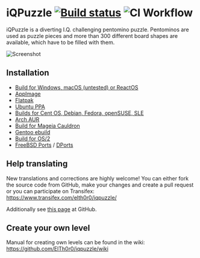 # iQPuzzle [![Build status](https://ci.appveyor.com/api/projects/status/wn8nxv8qt26j1eyh/branch/master?svg=true)](https://ci.appveyor.com/project/ElTh0r0/iqpuzzle/branch/master) ![CI Workflow](https://github.com/ElTh0r0/iqpuzzle/actions/workflows/ci.yml/badge.svg)
iQPuzzle is a diverting I.Q. challenging pentomino puzzle. Pentominos are used as puzzle pieces and more than 300 different board shapes are available, which have to be filled with them.

![Screenshot](https://user-images.githubusercontent.com/26674558/93668022-33d13180-fa8a-11ea-9279-b8f4d8c5c217.png)

## Installation
* [Build for Windows, macOS (untested) or ReactOS](https://github.com/ElTh0r0/iqpuzzle/releases/latest)
* [AppImage](https://download.opensuse.org/repositories/home:/ElThoro/AppImage/iQPuzzle-latest-x86_64.AppImage)
* [Flatpak](https://flathub.org/apps/details/com.github.elth0r0.iqpuzzle)
* [Ubuntu PPA](https://launchpad.net/~elthoro/+archive/iqpuzzle)
* [Builds for Cent OS, Debian, Fedora, openSUSE, SLE](http://software.opensuse.org/download.html?project=home%3AElThoro&package=iqpuzzle)
* [Arch AUR](https://aur.archlinux.org/packages/iqpuzzle/)
* [Build for Mageia Cauldron](https://madb.mageia.org/package/show/name/iqpuzzle/release/cauldron/application/0)
* [Gentoo ebuild](https://github.com/ElTh0r0/iqpuzzle/tree/packaging/ebuild)
* [Build for OS/2](http://www.ecsoft2.org/iqpuzzle)
* [FreeBSD Ports](https://www.freshports.org/games/iqpuzzle) / [DPorts](https://github.com/DragonFlyBSD/DPorts/tree/master/games/iqpuzzle)

## Help translating
New translations and corrections are highly welcome! You can either fork the source code from GitHub, make your changes and create a pull request or you can participate on Transifex: https://www.transifex.com/elth0r0/iqpuzzle/

Additionally see [this page](https://github.com/ElTh0r0/iqpuzzle/issues/10) at GitHub.

## Create your own level
Manual for creating own levels can be found in the wiki: https://github.com/ElTh0r0/iqpuzzle/wiki

